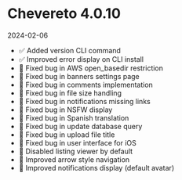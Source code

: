 # Chevereto 4.0.10

2024-02-06

- ✅ Added version CLI command
- ✅ Improved error display on CLI install
- 🐞 Fixed bug in AWS open_basedir restriction
- 🐞 Fixed bug in banners settings page
- 🐞 Fixed bug in comments implementation
- 🐞 Fixed bug in file size handling
- 🐞 Fixed bug in notifications missing links
- 🐞 Fixed bug in NSFW display
- 🐞 Fixed bug in Spanish translation
- 🐞 Fixed bug in update database query
- 🐞 Fixed bug in upload file title
- 🐞 Fixed bug in user interface for iOS
- 💅 Disabled listing viewer by default
- 💅 Improved arrow style navigation
- 💅 Improved notifications display (default avatar)
